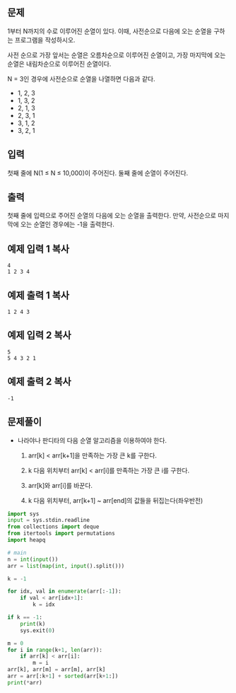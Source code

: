 ## 문제

1부터 N까지의 수로 이루어진 순열이 있다. 이때, 사전순으로 다음에 오는 순열을 구하는 프로그램을 작성하시오.

사전 순으로 가장 앞서는 순열은 오름차순으로 이루어진 순열이고, 가장 마지막에 오는 순열은 내림차순으로 이루어진 순열이다.

N = 3인 경우에 사전순으로 순열을 나열하면 다음과 같다.

- 1, 2, 3
- 1, 3, 2
- 2, 1, 3
- 2, 3, 1
- 3, 1, 2
- 3, 2, 1

## 입력

첫째 줄에 N(1 ≤ N ≤ 10,000)이 주어진다. 둘째 줄에 순열이 주어진다.

## 출력

첫째 줄에 입력으로 주어진 순열의 다음에 오는 순열을 출력한다. 만약, 사전순으로 마지막에 오는 순열인 경우에는 -1을 출력한다.

## 예제 입력 1 복사

```
4
1 2 3 4
```

## 예제 출력 1 복사

```
1 2 4 3
```

## 예제 입력 2 복사

```
5
5 4 3 2 1
```

## 예제 출력 2 복사

```
-1
```

## 문제풀이

- 나라야나 판디타의 다음 순열 알고리즘을 이용하여야 한다.
  1. arr[k] < arr[k+1]을 만족하는 가장 큰 k를 구한다.

  2. k 다음 위치부터 arr[k] < arr[i]를 만족하는 가장 큰 i를 구한다.

  3. arr[k]와 arr[i]를 바꾼다.

  4. k 다음 위치부터, arr[k+1] ~ arr[end]의 값들을 뒤집는다(좌우반전)

```python
import sys
input = sys.stdin.readline
from collections import deque
from itertools import permutations
import heapq

# main
n = int(input())
arr = list(map(int, input().split()))

k = -1

for idx, val in enumerate(arr[:-1]):
    if val < arr[idx+1]:
        k = idx

if k == -1:
    print(k)
    sys.exit(0)

m = 0
for i in range(k+1, len(arr)):
    if arr[k] < arr[i]:
        m = i
arr[k], arr[m] = arr[m], arr[k]
arr = arr[:k+1] + sorted(arr[k+1:])
print(*arr)
```
